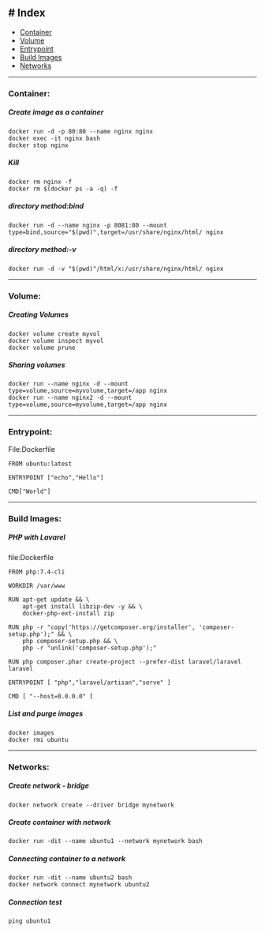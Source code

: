 ## # Index
- [Container](#container)
- [Volume](#volume)
- [Entrypoint](#entrypoint)
- [Build Images](#build-images)
- [Networks](#networks)
---
### Container:
##### Create image as a container
```.dockerfile
docker run -d -p 80:80 --name nginx nginx
docker exec -it nginx bash
docker stop nginx
```
##### Kill
```.dockerfile
docker rm nginx -f
docker rm $(docker ps -a -q) -f
```
##### directory method:bind
```.dockerfile
docker run -d --name nginx -p 8081:80 --mount type=bind,source="$(pwd)",target=/usr/share/nginx/html/ nginx
```
##### directory method:-v
```.dockerfile
docker run -d -v "$(pwd)"/html/x:/usr/share/nginx/html/ nginx
```
---
### Volume:
##### Creating Volumes
```.dockerfile
docker volume create myvol
docker volume inspect myvol
docker volume prune
```
##### Sharing volumes
```.dockerfile
docker run --name nginx -d --mount type=volume,source=myvolume,target=/app nginx
docker run --name nginx2 -d --mount type=volume,source=myvolume,target=/app nginx
```
---
### Entrypoint:
File:Dockerfile
```.dockerfile
FROM ubuntu:latest

ENTRYPOINT ["echo","Hello"]

CMD["World"]
```
---
### Build Images:
##### PHP with Lavarel
file:Dockerfile
```.dockerfile
FROM php:7.4-cli

WORKDIR /var/www

RUN apt-get update && \
    apt-get install libzip-dev -y && \
    docker-php-ext-install zip

RUN php -r "copy('https://getcomposer.org/installer', 'composer-setup.php');" && \
    php composer-setup.php && \
    php -r "unlink('composer-setup.php');"

RUN php composer.phar create-project --prefer-dist laravel/laravel laravel

ENTRYPOINT [ "php","laravel/artisan","serve" ]

CMD [ "--host=0.0.0.0" ]
```
##### List and purge images
```.dockerfile
docker images
docker rmi ubuntu
```
---
### Networks:
##### Create network - bridge
```.dockerfile
docker network create --driver bridge mynetwork
```
##### Create container with network
```.dockerfile
docker run -dit --name ubuntu1 --network mynetwork bash
```
##### Connecting container to a network
```.dockerfile
docker run -dit --name ubuntu2 bash
docker network connect mynetwork ubuntu2
```
##### Connection test 
```.dockerfile
ping ubuntu1
```

